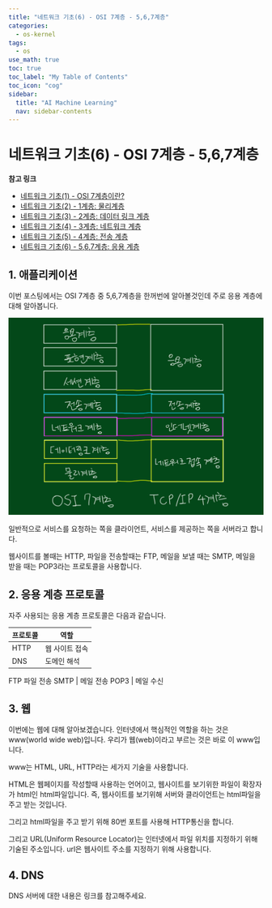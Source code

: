 ```yaml
---
title: "네트워크 기초(6) - OSI 7계층 - 5,6,7계층" 
categories:
  - os-kernel
tags:
  - os
use_math: true
toc: true
toc_label: "My Table of Contents"
toc_icon: "cog"
sidebar:
  title: "AI Machine Learning"
  nav: sidebar-contents
---
```


# 네트워크 기초(6) - OSI 7계층 - 5,6,7계층

**참고 링크**

* [네트워크 기초(1) - OSI 7계층이란?](https://losskatsu.github.io/os-kernel/network-basic01/)
* [네트워크 기초(2) - 1계층: 물리계층](https://losskatsu.github.io/os-kernel/network-basic02/)
* [네트워크 기초(3) - 2계층: 데이터 링크 계층](https://losskatsu.github.io/os-kernel/network-basic03/)
* [네트워크 기초(4) - 3계층: 네트워크 계층](https://losskatsu.github.io/os-kernel/network-basic04/)
* [네트워크 기초(5) - 4계층: 전송 계층](https://losskatsu.github.io/os-kernel/network-basic05/)
* [네트워크 기초(6) - 5,6,7계층: 응용 계층](https://losskatsu.github.io/os-kernel/network-basic06/)


## 1. 애플리케이션

이번 포스팅에서는 OSI 7계층 중 5,6,7계층을 한꺼번에 알아볼것인데 주로 응용 계층에 대해 알아봅니다. 

<center><img src="/assets/images/os/network-basic/network02.jpg" width="800"></center>

일반적으로 서비스를 요청하는 쪽을 클라이언트, 서비스를 제공하는 쪽을 서버라고 합니다. 

웹사이트를 볼때는 HTTP, 파일을 전송할때는 FTP, 메일을 보낼 때는 SMTP, 
메일을 받을 때는 POP3라는 프로토콜을 사용합니다. 

## 2. 응용 계층 프로토콜

자주 사용되는 응용 계층 프로토콜은 다음과 같습니다. 

프로토콜 | 역할
---------|-----
HTTP | 웹 사이트 접속
DNS | 도메인 해석
FTP 파일 전송
SMTP | 메일 전송
POP3 | 메일 수신

## 3. 웹

이번에는 웹에 대해 알아보겠습니다. 
인터넷에서 핵심적인 역할을 하는 것은 www(world wide web)입니다. 
우리가 웹(web)이라고 부르는 것은 바로 이 www입니다. 

www는 HTML, URL, HTTP라는 세가지 기술을 사용합니다. 

HTML은 웹페이지를 작성할때 사용하는 언어이고, 
웹사이트를 보기위한 파일이 확장자가 html인 html파일입니다. 
즉, 웹사이트를 보기위해 서버와 클라이언트는 html파일을 주고 받는 것입니다. 

그리고 html파일을 주고 받기 위해 80번 포트를 사용해 HTTP통신을 합니다. 

그리고 URL(Uniform Resource Locator)는 인터넷에서 파일 위치를 지정하기 위해 기술된 주소입니다. 
url은 웹사이트 주소를 지정하기 위해 사용합니다. 

## 4. DNS 

DNS 서버에 대한 내용은 링크를 참고해주세요.
